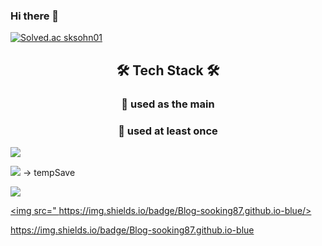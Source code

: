 ### Hi there 👋
[![Solved.ac
sksohn01](http://mazassumnida.wtf/api/mini/generate_badge?boj=sksohn01)](https://solved.ac/sksohn01)

<h2 align="center">🛠 Tech Stack 🛠</h2>
<h3 align="center">🚦 used as the main</h3>
<h3 align="center">🚦 used at least once</h3>

<img src="https://img.shields.io/badge/Python-3766AB?style=flat-square&logo=Python&logoColor=white"/>

<img src="https://img.shields.io/badge/Blog-sooking87.github.io-3766AB?style=flat-square&logo=Python&logoColor=white"/> -> tempSave

<a href=https://sooking87.github.io/ target="_blank"><img src="https://img.shields.io/badge/Blog-sooking87.github.io-3766AB?style=for-the-badge&logo=appveyor"/></a>

<a href=https://sooking87.github.io/ target="_blank"><img src="
https://img.shields.io/badge/Blog-sooking87.github.io-blue/></a>

https://img.shields.io/badge/Blog-sooking87.github.io-blue

